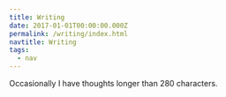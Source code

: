 ```yaml
---
title: Writing
date: 2017-01-01T00:00:00.000Z
permalink: /writing/index.html
navtitle: Writing
tags:
  - nav
---
```

Occasionally I have thoughts longer than 280 characters.
